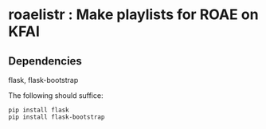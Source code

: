 roaelistr : Make playlists for ROAE on KFAI
====================

Dependencies
------------

flask, flask-bootstrap

The following should suffice:

	pip install flask
	pip install flask-bootstrap
	
